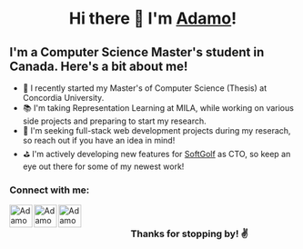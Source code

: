 <h1 align="center">Hi there 👋 I'm <a href="https://adamoorsini.com/">Adamo</a>!</h1>

## I'm a Computer Science Master's student in Canada. Here's a bit about me!

- 🏫 I recently started my Master's of Computer Science (Thesis) at Concordia University.
- 📚 I'm taking Representation Learning at MILA, while working on various side projects and preparing to start my research. 
- 💼 I'm seeking full-stack web development projects during my reserach, so reach out if you have an idea in mind!
- ⛳ I'm actively developing new features for [SoftGolf](https://softgolf.io) as CTO, so keep an eye out there for some of my newest work!

### Connect with me:
[<img align="left" alt="Adamo Orsini | LinkedIn" width="40px" src="https://cdn2.iconfinder.com/data/icons/social-media-2285/512/1_Linkedin_unofficial_colored_svg-512.png" />][linkedin]
[<img align="left" alt="Adamo Orsini | Instagram" width="40px" src="https://cdn2.iconfinder.com/data/icons/social-media-2285/512/1_Instagram_colored_svg_1-512.png" />][instagram]
[<img align="left" alt="Adamo Orsini | Email" width="40px" src="https://cdn4.iconfinder.com/data/icons/logos-brands-in-colors/48/google-gmail-512.png" />][email]

<br />

<h3 align="center">Thanks for stopping by! ✌</h3>

[website]: https://adamoorsini.com/
[linkedin]: https://www.linkedin.com/in/adamo-orsini/
[email]: mailto:adamo.orsini01@gmail.com
[instagram]: https://www.instagram.com/adamoorsini/
